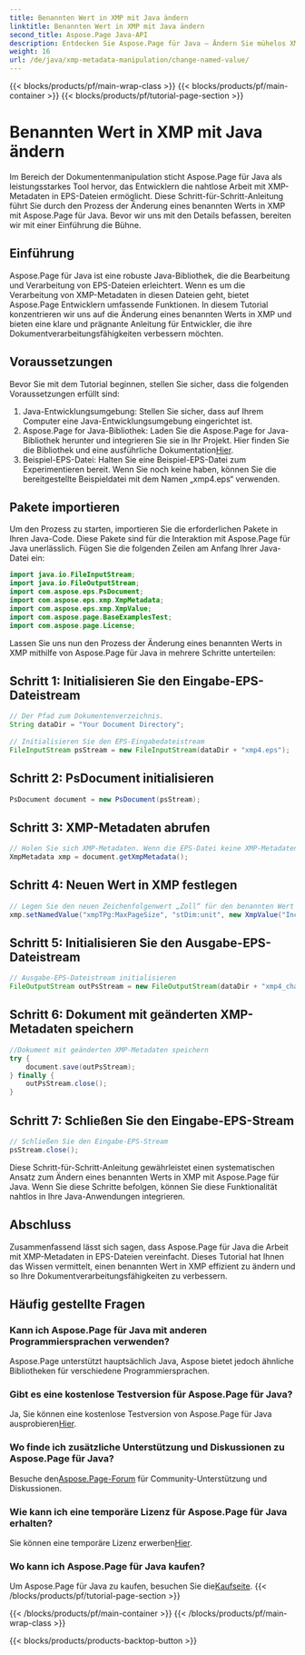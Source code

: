 ```yaml
---
title: Benannten Wert in XMP mit Java ändern
linktitle: Benannten Wert in XMP mit Java ändern
second_title: Aspose.Page Java-API
description: Entdecken Sie Aspose.Page für Java – Ändern Sie mühelos XMP-Metadaten in EPS-Dateien mit unserer Schritt-für-Schritt-Anleitung für eine optimierte Dokumentenverarbeitung.
weight: 16
url: /de/java/xmp-metadata-manipulation/change-named-value/
---
```


{{< blocks/products/pf/main-wrap-class >}}
{{< blocks/products/pf/main-container >}}
{{< blocks/products/pf/tutorial-page-section >}}

# Benannten Wert in XMP mit Java ändern

Im Bereich der Dokumentenmanipulation sticht Aspose.Page für Java als leistungsstarkes Tool hervor, das Entwicklern die nahtlose Arbeit mit XMP-Metadaten in EPS-Dateien ermöglicht. Diese Schritt-für-Schritt-Anleitung führt Sie durch den Prozess der Änderung eines benannten Werts in XMP mit Aspose.Page für Java. Bevor wir uns mit den Details befassen, bereiten wir mit einer Einführung die Bühne.
## Einführung
Aspose.Page für Java ist eine robuste Java-Bibliothek, die die Bearbeitung und Verarbeitung von EPS-Dateien erleichtert. Wenn es um die Verarbeitung von XMP-Metadaten in diesen Dateien geht, bietet Aspose.Page Entwicklern umfassende Funktionen. In diesem Tutorial konzentrieren wir uns auf die Änderung eines benannten Werts in XMP und bieten eine klare und prägnante Anleitung für Entwickler, die ihre Dokumentverarbeitungsfähigkeiten verbessern möchten.
## Voraussetzungen
Bevor Sie mit dem Tutorial beginnen, stellen Sie sicher, dass die folgenden Voraussetzungen erfüllt sind:
1. Java-Entwicklungsumgebung: Stellen Sie sicher, dass auf Ihrem Computer eine Java-Entwicklungsumgebung eingerichtet ist.
2.  Aspose.Page for Java-Bibliothek: Laden Sie die Aspose.Page for Java-Bibliothek herunter und integrieren Sie sie in Ihr Projekt. Hier finden Sie die Bibliothek und eine ausführliche Dokumentation[Hier](https://reference.aspose.com/page/java/).
3. Beispiel-EPS-Datei: Halten Sie eine Beispiel-EPS-Datei zum Experimentieren bereit. Wenn Sie noch keine haben, können Sie die bereitgestellte Beispieldatei mit dem Namen „xmp4.eps“ verwenden.
## Pakete importieren
Um den Prozess zu starten, importieren Sie die erforderlichen Pakete in Ihren Java-Code. Diese Pakete sind für die Interaktion mit Aspose.Page für Java unerlässlich. Fügen Sie die folgenden Zeilen am Anfang Ihrer Java-Datei ein:
```java
import java.io.FileInputStream;
import java.io.FileOutputStream;
import com.aspose.eps.PsDocument;
import com.aspose.eps.xmp.XmpMetadata;
import com.aspose.eps.xmp.XmpValue;
import com.aspose.page.BaseExamplesTest;
import com.aspose.page.License;
```
Lassen Sie uns nun den Prozess der Änderung eines benannten Werts in XMP mithilfe von Aspose.Page für Java in mehrere Schritte unterteilen:
## Schritt 1: Initialisieren Sie den Eingabe-EPS-Dateistream
```java
// Der Pfad zum Dokumentenverzeichnis.
String dataDir = "Your Document Directory";
        
// Initialisieren Sie den EPS-Eingabedateistream
FileInputStream psStream = new FileInputStream(dataDir + "xmp4.eps");
```
## Schritt 2: PsDocument initialisieren
```java
PsDocument document = new PsDocument(psStream);
```
## Schritt 3: XMP-Metadaten abrufen
```java
// Holen Sie sich XMP-Metadaten. Wenn die EPS-Datei keine XMP-Metadaten enthält, erhalten wir eine neue, gefüllt mit Werten aus PS-Metadatenkommentaren (%%Creator, %%CreateDate, %%Title usw.).
XmpMetadata xmp = document.getXmpMetadata();
```
## Schritt 4: Neuen Wert in XMP festlegen
```java
// Legen Sie den neuen Zeichenfolgenwert „Zoll“ für den benannten Wert „stDim:unit“ der Struktur „xmpTPg:MaxPageSize“ fest.
xmp.setNamedValue("xmpTPg:MaxPageSize", "stDim:unit", new XmpValue("Inches"));
```
## Schritt 5: Initialisieren Sie den Ausgabe-EPS-Dateistream
```java
// Ausgabe-EPS-Dateistream initialisieren
FileOutputStream outPsStream = new FileOutputStream(dataDir + "xmp4_changed.eps");
```
## Schritt 6: Dokument mit geänderten XMP-Metadaten speichern
```java
//Dokument mit geänderten XMP-Metadaten speichern
try {			
    document.save(outPsStream);
} finally {
    outPsStream.close();
}
```
## Schritt 7: Schließen Sie den Eingabe-EPS-Stream
```java
// Schließen Sie den Eingabe-EPS-Stream
psStream.close();
```
Diese Schritt-für-Schritt-Anleitung gewährleistet einen systematischen Ansatz zum Ändern eines benannten Werts in XMP mit Aspose.Page für Java. Wenn Sie diese Schritte befolgen, können Sie diese Funktionalität nahtlos in Ihre Java-Anwendungen integrieren.
## Abschluss
Zusammenfassend lässt sich sagen, dass Aspose.Page für Java die Arbeit mit XMP-Metadaten in EPS-Dateien vereinfacht. Dieses Tutorial hat Ihnen das Wissen vermittelt, einen benannten Wert in XMP effizient zu ändern und so Ihre Dokumentverarbeitungsfähigkeiten zu verbessern.
## Häufig gestellte Fragen
### Kann ich Aspose.Page für Java mit anderen Programmiersprachen verwenden?
Aspose.Page unterstützt hauptsächlich Java, Aspose bietet jedoch ähnliche Bibliotheken für verschiedene Programmiersprachen.
### Gibt es eine kostenlose Testversion für Aspose.Page für Java?
 Ja, Sie können eine kostenlose Testversion von Aspose.Page für Java ausprobieren[Hier](https://releases.aspose.com/).
### Wo finde ich zusätzliche Unterstützung und Diskussionen zu Aspose.Page für Java?
 Besuche den[Aspose.Page-Forum](https://forum.aspose.com/c/page/39) für Community-Unterstützung und Diskussionen.
### Wie kann ich eine temporäre Lizenz für Aspose.Page für Java erhalten?
 Sie können eine temporäre Lizenz erwerben[Hier](https://purchase.aspose.com/temporary-license/).
### Wo kann ich Aspose.Page für Java kaufen?
 Um Aspose.Page für Java zu kaufen, besuchen Sie die[Kaufseite](https://purchase.aspose.com/buy).
{{< /blocks/products/pf/tutorial-page-section >}}

{{< /blocks/products/pf/main-container >}}
{{< /blocks/products/pf/main-wrap-class >}}

{{< blocks/products/products-backtop-button >}}
